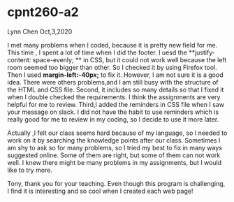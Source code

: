 # cpnt260-a2
Lynn Chen     Oct,3,2020

I met many problems when I coded, because it is pretty new field for me.  This time , I spent a lot of time when I did the footer. I uesd the **justify-content: space-evenly;  ** in CSS, but it could not work well because the left room seemed too bigger than other. So I checked it by using Firefox tool. Then I used **margin-left:-40px;** to fix it. However, I am not sure it is a good idea. There were others problems,and I am still busy with the structure of the HTML and CSS file. Second, it includes so many details so that I fixed it when I double checked the requirements. I think the assignments are very helpful for me to review. Third,I added the reminders in CSS file when I saw your message on slack. I did not have the habit to use reminders which is really good for me to review in my coding, so I decide to use it more later.

Actually ,I felt our class seems hard because of my language, so I needed to work on it by searching the knowledge points after our class. Sometimes I am shy to ask so for many problems, so I tried my best to fix in many ways suggested online. Some of them are right, but some of them can not work well.  I knew there might be many problems in my assignments, but I would like to try more. 

Tony, thank you for your teaching. Even though this program is challenging, I find it is interesting and so cool when I created each web page!

